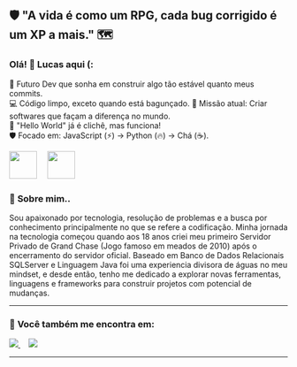 
## 🛡️ "A vida é como um RPG, cada bug corrigido é um XP a mais." 🗺️

### **Olá! 👋 Lucas aqui (:**  

🚀 Futuro Dev que sonha em construir algo tão estável quanto meus commits.   
💻 Código limpo, exceto quando está bagunçado.
🏹 Missão atual: Criar softwares que façam a diferença no mundo.   
🧠 "Hello World" já é clichê, mas funciona!   
🛡️ Focado em: JavaScript (⚡) -> Python (🔥) -> Chá (☕).

<div display="inline">
    <img width="50" height="50" src="https://cdn.jsdelivr.net/gh/devicons/devicon@latest/icons/javascript/javascript-original.svg" />
    <img width="50" height="50" hspace="15" src="https://cdn.jsdelivr.net/gh/devicons/devicon@latest/icons/python/python-original.svg" />
</div>
        
### 📖 **Sobre mim..**  

Sou apaixonado por tecnologia, resolução de problemas e a busca por conhecimento principalmente no que se refere a codificação.
Minha jornada na tecnologia começou quando aos 18 anos criei meu primeiro Servidor Privado de Grand Chase (Jogo famoso em meados de 2010) após o encerramento do servidor oficial. Baseado em Banco de Dados Relacionais SQLServer e Linguagem Java foi uma experiencia divisora de águas no meu mindset, e desde então, tenho me dedicado a explorar novas ferramentas, linguagens e frameworks para construir projetos com potencial de mudanças.

---

### 💬 **Você também me encontra em:**  
<a href="www.linkedin.com/in/lucas-alves-veloso-code">
    <img src="https://img.shields.io/badge/linkedin-%230077B5.svg?style=for-the-badge&logo=linkedin&logoColor=white" />
</a>
<a href="https://www.dio.me/users/lucas_alvessp">
    <img hspace="15" src="https://assets.dio.me/VTgUqMiPAIgvsFdSvgSnVAB5lrqnNxY_N8h8LknnQys/f:webp/q:80/w:120/L2Fzc2V0cy9kaW9tZS9sb2dvLWZ1bGwuc3Zn" />
</a>

---
